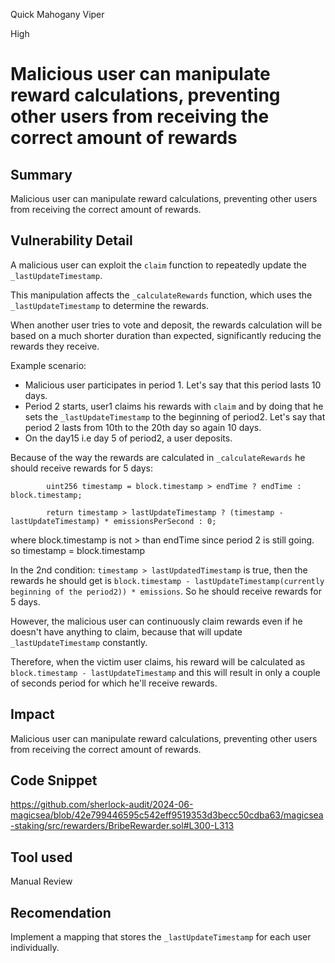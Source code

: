Quick Mahogany Viper

High

# Malicious user can manipulate reward calculations, preventing other users from receiving the correct amount of rewards

## Summary
Malicious user can manipulate reward calculations, preventing other users from receiving the correct amount of rewards.

## Vulnerability Detail
A malicious user can exploit the `claim` function to repeatedly update the `_lastUpdateTimestamp`. 

This manipulation affects the `_calculateRewards` function, which uses the `_lastUpdateTimestamp` to determine the rewards. 

When another user tries to vote and deposit, the rewards calculation will be based on a much shorter duration than expected, significantly reducing the rewards they receive.

Example scenario:
- Malicious user participates in period 1. Let's say that this period lasts 10 days. 
- Period 2 starts, user1 claims his rewards with `claim` and by doing that he sets the `_lastUpdateTimestamp` to the beginning of period2. Let's say that period 2 lasts from 10th to the 20th day so again 10 days.
- On the day15 i.e day 5 of period2, a user deposits.

Because of the way the rewards are calculated in `_calculateRewards` he should receive rewards for 5 days:
```solidity
        uint256 timestamp = block.timestamp > endTime ? endTime : block.timestamp;

        return timestamp > lastUpdateTimestamp ? (timestamp - lastUpdateTimestamp) * emissionsPerSecond : 0;
```
where block.timestamp is not > than endTime since period 2 is still going. so timestamp = block.timestamp

In the 2nd condition:
`timestamp > lastUpdatedTimestamp` is true, then the rewards he should get is `block.timestamp - lastUpdateTimestamp(currently beginning of the period2)) * emissions`. So he should receive rewards for 5 days.

However, the malicious user can continuously claim rewards even if he doesn't have anything to claim, because that will update `_lastUpdateTimestamp` constantly. 

Therefore, when the victim user claims, his reward will be calculated as `block.timestamp - lastUpdateTimestamp` and this will result in only a couple of seconds period for which he'll receive rewards.

## Impact
Malicious user can manipulate reward calculations, preventing other users from receiving the correct amount of rewards.

## Code Snippet
https://github.com/sherlock-audit/2024-06-magicsea/blob/42e799446595c542eff9519353d3becc50cdba63/magicsea-staking/src/rewarders/BribeRewarder.sol#L300-L313

## Tool used
Manual Review

## Recomendation 
Implement a mapping that stores the `_lastUpdateTimestamp` for each user individually.
